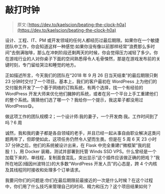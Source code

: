 # 敲打时钟

> 原文:[https://dev.to/kaelscion/beating-the-clock-h0a](https://dev.to/kaelscion/beating-the-clock-h0a)

设计、工程、IT、PM 或开发领域的任何人都经历过最后期限。如果你在一个敏捷团队中工作，你会知道这样一种感觉:如果你没有像以前那样经常“浪费那么多时间”去倒满咖啡，那么在冲刺阶段还剩两天的时候，你会觉得压力减轻了多少。你在游戏行业的人对你桌子下面的空间熟悉得令人毛骨悚然，那是在游戏发布前的关键时刻，专门留给哭泣和睡觉的地方。

正如描述所言，今天我们的团队在“2018 年 9 月 26 日当天结束”的最后期限只剩 23 分钟时交付了一个项目。基本上，我们的客户最初在 WordPress 上为他们的交付服务开发了一个基于网络的订购系统，有两个选择，找一个有经验的 WordPress 开发大师来优化他们臃肿的系统，或者在另一个平台上手工重建他们的整个系统。猜猜他们选了哪一个？我给你一个提示，我这辈子都没用过 WordPress😋。

做这项工作的团队规模:2；一个设计师:我的妻子，一个开发商:我。工作时间到了吗？6 周

诚然，我和我的妻子都是各自领域的老手，并且已经一起从事自由职业解决这类问题两年了，但即使如此，这项任务仍然令人望而生畏。但是在 5 周 6 天 23 小时 37 分钟之后，他们的系统被设计出来，在 Flask 中完全重建(“微框架”我的屁股！)，用 Docker 装箱，测试并部署到托管 Winds SSD VPS。什么曾经是一个加载下来的，单线程，复制面食混乱，突出显示“这个插件应该做正确的把戏？”我所在地区(缅因州波特兰)的大多数“WordPress 开发人员”的心态是，跨 4 个内核及其线程同时接收和处理多个订单请求。

我要问你们的问题是:你们在最后期限前最接近的一次是什么时候？在这个过程中，你们用了什么技巧来管理自己的时间、精力和压力？这个项目结果如何？